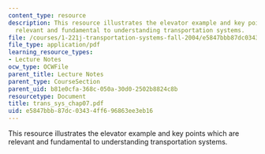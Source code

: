 ```yaml
---
content_type: resource
description: This resource illustrates the elevator example and key points which are
  relevant and fundamental to understanding transportation systems.
file: /courses/1-221j-transportation-systems-fall-2004/e5847bbb87dc03434ff696863ee3eb16_trans_sys_chap07.pdf
file_type: application/pdf
learning_resource_types:
- Lecture Notes
ocw_type: OCWFile
parent_title: Lecture Notes
parent_type: CourseSection
parent_uid: b81e0cfa-368c-050a-30d0-2502b8824c8b
resourcetype: Document
title: trans_sys_chap07.pdf
uid: e5847bbb-87dc-0343-4ff6-96863ee3eb16
---
```

This resource illustrates the elevator example and key points which are relevant and fundamental to understanding transportation systems.

